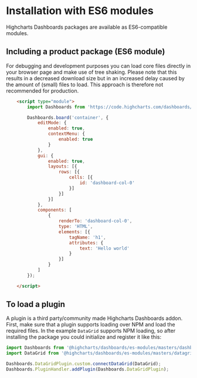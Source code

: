 Installation with ES6 modules
=============================

Highcharts Dashboards packages are available as ES6-compatible modules.

## Including a product package (ES6 module)

For debugging and development purposes you can load core files directly in your
browser page and make use of tree shaking. Please note that this results in a
decreased download size but in an increased delay caused by the amount of
(small) files to load. This approach is therefore not recommended for
production.

```html
    <script type="module">
        import Dashboards from 'https://code.highcharts.com/dashboards/es-modules/masters/dashboards.src.js';

        Dashboards.board('container', {
            editMode: {
                enabled: true,
                contextMenu: {
                    enabled: true
                }
            },
            gui: {
                enabled: true,
                layouts: [{
                    rows: [{
                        cells: [{
                            id: 'dashboard-col-0'
                        }]
                    }]
                }]
            },
            components: [
                {
                    renderTo: 'dashboard-col-0',
                    type: 'HTML',
                    elements: [{
                        tagName: 'h1',
                        attributes: {
                            text: 'Hello world'
                        }
                    }]
                }
            ]
        });

    </script>
```

## To load a plugin
A plugin is a third party/community made Highcharts Dashboards addon.
First, make sure that a plugin supports loading over NPM and load the required files.
In the example `DataGrid` supports NPM loading, so after installing the package you could initialize and register it like this:

```ts
import Dashboards from '@highcharts/dashboards/es-modules/masters/dashboards.src';
import DataGrid from '@highcharts/dashboards/es-modules/masters/datagrid.src';

Dashboards.DataGridPlugin.custom.connectDataGrid(DataGrid);
Dashboards.PluginHandler.addPlugin(Dashboards.DataGridPlugin);
```
